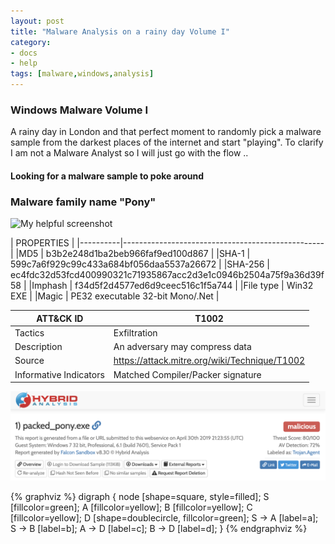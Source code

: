 ```yaml
---
layout: post
title: "Malware Analysis on a rainy day Volume I"
category: 
- docs
- help
tags: [malware,windows,analysis]
---
```


### Windows Malware Volume I

A rainy day in London and that perfect moment to randomly pick a malware sample from the darkest places of the internet and start "playing". To clarify I am not a Malware Analyst so I will just go with the flow ..

#### Looking for a malware sample to poke around

### Malware family name "Pony"

![My helpful screenshot](/assets/images/pony)

| PROPERTIES |
|----------|--------------------------------------------------|
|MD5 |	       b3b2e248d1ba2beb966faf9ed100d867 |
|SHA-1 |       599c7a6f929c99c433a684bf056daa5537a26672 |
|SHA-256 |	   ec4fdc32d53fcd400990321c71935867acc2d3e1c0946b2504a75f9a36d39f58 |
|Imphash |	   f34d5f2d4577ed6d9ceec516c1f5a744 |
|File type |   Win32 EXE |
|Magic |       PE32 executable  32-bit Mono/.Net |

|ATT&CK ID |	T1002 |
|----------|--------------------------------------------------|
|Tactics	| Exfiltration |
|Description	| An adversary may compress data |
|Source	| https://attack.mitre.org/wiki/Technique/T1002 |
|Informative Indicators | Matched Compiler/Packer signature |


![Hybrid Analysis](/assets/images/hybrid/hybrid_1.png)

{% graphviz %}
digraph {
  node [shape=square, style=filled];
  S [fillcolor=green];
  A [fillcolor=yellow];
  B [fillcolor=yellow];
  C [fillcolor=yellow];
  D [shape=doublecircle, fillcolor=green];
  S -> A [label=a];
  S -> B [label=b];
  A -> D [label=c];
  B -> D [label=d];
}
{% endgraphviz %}